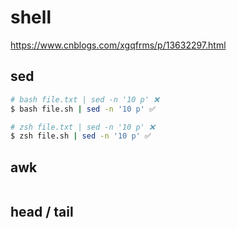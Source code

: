# shell

https://www.cnblogs.com/xgqfrms/p/13632297.html

## sed

```sh
# bash file.txt | sed -n '10 p' ❌
$ bash file.sh | sed -n '10 p' ✅

# zsh file.txt | sed -n '10 p' ❌
$ zsh file.sh | sed -n '10 p' ✅

```

## awk

```sh

```

## head / tail

```sh

```
